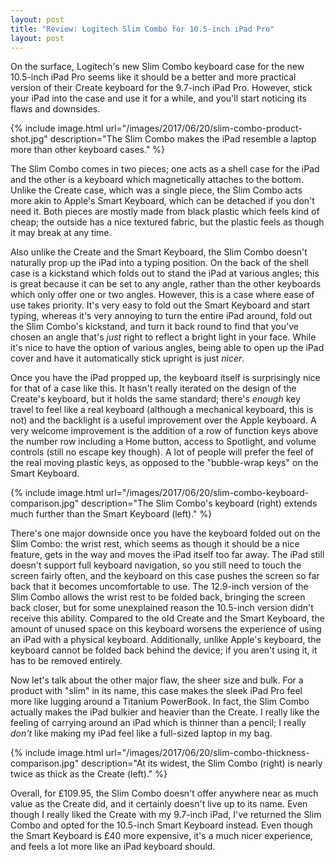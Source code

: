 ```yaml
---
layout: post
title: "Review: Logitech Slim Combo for 10.5-inch iPad Pro"
layout: post
---
```


On the surface, Logitech's new Slim Combo keyboard case for the new 10.5-inch iPad Pro seems like it should be a better and more practical version of their Create keyboard for the 9.7-inch iPad Pro. However, stick your iPad into the case and use it for a while, and you'll start noticing its flaws and downsides.

<!-- more -->

{% include image.html url="/images/2017/06/20/slim-combo-product-shot.jpg" description="The Slim Combo makes the iPad resemble a laptop more than other keyboard cases." %}

The Slim Combo comes in two pieces; one acts as a shell case for the iPad and the other is a keyboard which magnetically attaches to the bottom. Unlike the Create case, which was a single piece, the Slim Combo acts more akin to Apple's Smart Keyboard, which can be detached if you don't need it. Both pieces are mostly made from black plastic which feels kind of cheap; the outside has a nice textured fabric, but the plastic feels as though it may break at any time.

Also unlike the Create and the Smart Keyboard, the Slim Combo doesn't naturally prop up the iPad into a typing position. On the back of the shell case is a kickstand which folds out to stand the iPad at various angles; this is great because it can be set to any angle, rather than the other keyboards which only offer one or two angles. However, this is a case where ease of use takes priority. It's very easy to fold out the Smart Keyboard and start typing, whereas it's very annoying to turn the entire iPad around, fold out the Slim Combo's kickstand, and turn it back round to find that you've chosen an angle that's _just_ right to reflect a bright light in your face. While it's nice to have the option of various angles, being able to open up the iPad cover and have it automatically stick upright is just _nicer_.

Once you have the iPad propped up, the keyboard itself is surprisingly nice for that of a case like this. It hasn't really iterated on the design of the Create's keyboard, but it holds the same standard; there's _enough_ key travel to feel like a real keyboard (although a mechanical keyboard, this is not) and the backlight is a useful improvement over the Apple keyboard. A very welcome improvement is the addition of a row of function keys above the number row including a Home button, access to Spotlight, and volume controls (still no escape key though). A lot of people will prefer the feel of the real moving plastic keys, as opposed to the "bubble-wrap keys" on the Smart Keyboard.

{% include image.html url="/images/2017/06/20/slim-combo-keyboard-comparison.jpg" description="The Slim Combo's keyboard (right) extends much further than the Smart Keyboard (left)." %}

There's one major downside once you have the keyboard folded out on the Slim Combo: the wrist rest, which seems as though it should be a nice feature, gets in the way and moves the iPad itself too far away. The iPad still doesn't support full keyboard navigation, so you still need to touch the screen fairly often, and the keyboard on this case pushes the screen so far back that it becomes uncomfortable to use. The 12.9-inch version of the Slim Combo allows the wrist rest to be folded back, bringing the screen back closer, but for some unexplained reason the 10.5-inch version didn't receive this ability. Compared to the old Create and the Smart Keyboard, the amount of unused space on this keyboard worsens the experience of using an iPad with a physical keyboard. Additionally, unlike Apple's keyboard, the keyboard cannot be folded back behind the device; if you aren't using it, it has to be removed entirely.

Now let's talk about the other major flaw, the sheer size and bulk. For a product with "slim" in its name, this case makes the sleek iPad Pro feel more like lugging around a Titanium PowerBook. In fact, the Slim Combo actually makes the iPad bulkier and heavier than the Create. I really like the feeling of carrying around an iPad which is thinner than a pencil; I really _don't_ like making my iPad feel like a full-sized laptop in my bag.

{% include image.html url="/images/2017/06/20/slim-combo-thickness-comparison.jpg" description="At its widest, the Slim Combo (right) is nearly twice as thick as the Create (left)." %}

Overall, for £109.95, the Slim Combo doesn't offer anywhere near as much value as the Create did, and it certainly doesn't live up to its name. Even though I really liked the Create with my 9.7-inch iPad, I've returned the Slim Combo and opted for the 10.5-inch Smart Keyboard instead. Even though the Smart Keyboard is £40 more expensive, it's a much nicer experience, and feels a lot more like an iPad keyboard should.

[productshot]: /images/2017/06/20/slim-combo-product-shot.jpg
[thickness]: /images/2017/06/20/slim-combo-thickness-comparison.jpg
[keyboard]: /images/2017/06/20/slim-combo-keyboard-comparison.jpg
